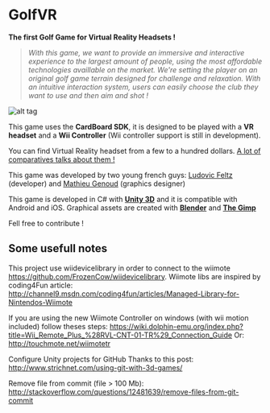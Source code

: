 # GolfVR #

**The first Golf Game for Virtual Reality Headsets !**

>*With this game, we want to provide an immersive and interactive experience to the largest amount of people, using the most affordable technologies availlable on the market. We're setting the player on an original golf game terrain designed for challenge and relaxation. With an intuitive interaction system, users can easily choose the club they want to use and then aim and shot !*

![alt tag](https://raw.githubusercontent.com/UniVR/GolfVR/master/Images/GolfVR.jpg)

This game uses the **CardBoard SDK**, it is designed to be played with a **VR headset** and a **Wii Controller** (Wii controller support is still in development).

You can find Virtual Reality headset from a few to a hundred dollars. [A lot of comparatives talks about them !](http://heavy.com/tech/2015/07/best-vr-virtual-reality-headset-glasses-goggles-oculus-rift-specs-review/)

This game was developed by two young french guys: [Ludovic Feltz](http://feltz.fr) (developer) and [Mathieu Genoud](https://fr.linkedin.com/pub/mathieu-genoud/105/258/54b) (graphics designer)

This game is developed in C# with [**Unity 3D**](https://unity3d.com/) and it is compatible with Android and iOS.
Graphical assets are created with [**Blender**](http://www.blender.org/) and [**The Gimp**](http://www.gimp.org/)

Fell free to contribute !


## Some usefull notes ##
This project use wiidevicelibrary in order to connect to the wiimote https://github.com/FrozenCow/wiidevicelibrary. Wiimote libs are inspired by coding4Fun article: http://channel9.msdn.com/coding4fun/articles/Managed-Library-for-Nintendos-Wiimote

If you are using the new Wiimote Controller on windows (with wii motion included) follow theses steps: https://wiki.dolphin-emu.org/index.php?title=Wii_Remote_Plus_%28RVL-CNT-01-TR%29_Connection_Guide Or: http://touchmote.net/wiimotetr

Configure Unity projects for GitHub Thanks to this post: http://www.strichnet.com/using-git-with-3d-games/

Remove file from commit (file > 100 Mb): http://stackoverflow.com/questions/12481639/remove-files-from-git-commit
